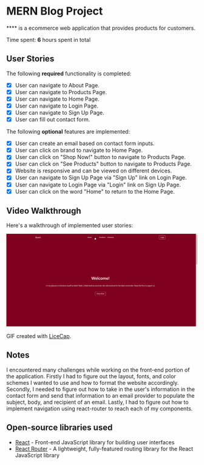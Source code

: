 ﻿# MERN Blog Project
 
**** is a ecommerce web application that provides products for customers.

Time spent: **6** hours spent in total

## User Stories

The following **required** functionality is completed:

- [x] User can navigate to About Page.
- [x] User can navigate to Products Page.
- [x] User can navigate to Home Page.
- [x] User can navigate to Login Page.
- [x] User can navigate to Sign Up Page.
- [x] User can fill out contact form. 

The following **optional** features are implemented:

- [x] User can create an email based on contact form inputs.
- [x] User can click on brand to navigate to Home Page.
- [x] User can click on "Shop Now!" button to navigate to Products Page.
- [x] User can click on "See Products" button to navigate to Products Page.
- [x] Website is responsive and can be viewed on different devices.
- [x] User can navigate to Sign Up Page via "Sign Up" link on Login Page.
- [x] User can navigate to Login Page via "Login" link on Sign Up Page.
- [x] User can click on the word "Home" to return to the Home Page.

## Video Walkthrough

Here's a walkthrough of implemented user stories:

<img src='https://github.com/DelvonRH/eCommerce-Project/blob/main/eCommerce-Walkthroughs/Navigation-Walthrough.gif' title='Video Walkthrough' width='900px' alt='Video Walkthrough' />

GIF created with [LiceCap](http://www.cockos.com/licecap/).

## Notes

I encountered many challenges while working on the front-end portion of the application. Firstly I had to figure out the layout, fonts, and color schemes I wanted to use and how to format the website accordingly. Secondly, I needed to figure out how to take in the user's information in the contact form and send that information to an email provider to populate the subject, body, and recipient of an email. Lastly, I had to figure out how to implement navigation using react-router to reach each of my components.

## Open-source libraries used

- [React](https://github.com/facebook/react) - Front-end JavaScript library for building user interfaces
- [React Router](https://github.com/remix-run/react-router) - A lightweight, fully-featured routing library for the React JavaScript library
